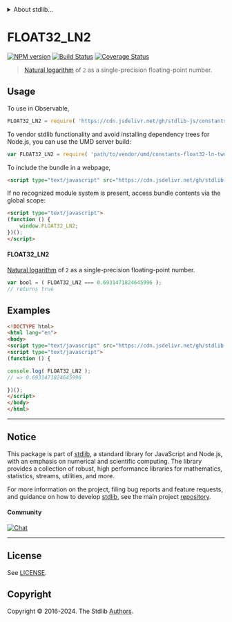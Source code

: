 <!--

@license Apache-2.0

Copyright (c) 2024 The Stdlib Authors.

Licensed under the Apache License, Version 2.0 (the "License");
you may not use this file except in compliance with the License.
You may obtain a copy of the License at

   http://www.apache.org/licenses/LICENSE-2.0

Unless required by applicable law or agreed to in writing, software
distributed under the License is distributed on an "AS IS" BASIS,
WITHOUT WARRANTIES OR CONDITIONS OF ANY KIND, either express or implied.
See the License for the specific language governing permissions and
limitations under the License.

-->


<details>
  <summary>
    About stdlib...
  </summary>
  <p>We believe in a future in which the web is a preferred environment for numerical computation. To help realize this future, we've built stdlib. stdlib is a standard library, with an emphasis on numerical and scientific computation, written in JavaScript (and C) for execution in browsers and in Node.js.</p>
  <p>The library is fully decomposable, being architected in such a way that you can swap out and mix and match APIs and functionality to cater to your exact preferences and use cases.</p>
  <p>When you use stdlib, you can be absolutely certain that you are using the most thorough, rigorous, well-written, studied, documented, tested, measured, and high-quality code out there.</p>
  <p>To join us in bringing numerical computing to the web, get started by checking us out on <a href="https://github.com/stdlib-js/stdlib">GitHub</a>, and please consider <a href="https://opencollective.com/stdlib">financially supporting stdlib</a>. We greatly appreciate your continued support!</p>
</details>

# FLOAT32_LN2

[![NPM version][npm-image]][npm-url] [![Build Status][test-image]][test-url] [![Coverage Status][coverage-image]][coverage-url] <!-- [![dependencies][dependencies-image]][dependencies-url] -->

> [Natural logarithm][@stdlib/math/base/special/lnf] of `2` as a single-precision floating-point number.



<section class="usage">

## Usage

To use in Observable,

```javascript
FLOAT32_LN2 = require( 'https://cdn.jsdelivr.net/gh/stdlib-js/constants-float32-ln-two@umd/browser.js' )
```

To vendor stdlib functionality and avoid installing dependency trees for Node.js, you can use the UMD server build:

```javascript
var FLOAT32_LN2 = require( 'path/to/vendor/umd/constants-float32-ln-two/index.js' )
```

To include the bundle in a webpage,

```html
<script type="text/javascript" src="https://cdn.jsdelivr.net/gh/stdlib-js/constants-float32-ln-two@umd/browser.js"></script>
```

If no recognized module system is present, access bundle contents via the global scope:

```html
<script type="text/javascript">
(function () {
    window.FLOAT32_LN2;
})();
</script>
```

#### FLOAT32_LN2

[Natural logarithm][@stdlib/math/base/special/lnf] of `2` as a single-precision floating-point number.

```javascript
var bool = ( FLOAT32_LN2 === 0.6931471824645996 );
// returns true
```

</section>

<!-- /.usage -->

<section class="examples">

## Examples

<!-- eslint no-undef: "error" -->

```html
<!DOCTYPE html>
<html lang="en">
<body>
<script type="text/javascript" src="https://cdn.jsdelivr.net/gh/stdlib-js/constants-float32-ln-two@umd/browser.js"></script>
<script type="text/javascript">
(function () {

console.log( FLOAT32_LN2 );
// => 0.6931471824645996

})();
</script>
</body>
</html>
```

</section>

<!-- /.examples -->

<!-- C interface documentation. -->



<!-- Section for related `stdlib` packages. Do not manually edit this section, as it is automatically populated. -->

<section class="related">

</section>

<!-- /.related -->

<!-- Section for all links. Make sure to keep an empty line after the `section` element and another before the `/section` close. -->


<section class="main-repo" >

* * *

## Notice

This package is part of [stdlib][stdlib], a standard library for JavaScript and Node.js, with an emphasis on numerical and scientific computing. The library provides a collection of robust, high performance libraries for mathematics, statistics, streams, utilities, and more.

For more information on the project, filing bug reports and feature requests, and guidance on how to develop [stdlib][stdlib], see the main project [repository][stdlib].

#### Community

[![Chat][chat-image]][chat-url]

---

## License

See [LICENSE][stdlib-license].


## Copyright

Copyright &copy; 2016-2024. The Stdlib [Authors][stdlib-authors].

</section>

<!-- /.stdlib -->

<!-- Section for all links. Make sure to keep an empty line after the `section` element and another before the `/section` close. -->

<section class="links">

[npm-image]: http://img.shields.io/npm/v/@stdlib/constants-float32-ln-two.svg
[npm-url]: https://npmjs.org/package/@stdlib/constants-float32-ln-two

[test-image]: https://github.com/stdlib-js/constants-float32-ln-two/actions/workflows/test.yml/badge.svg?branch=main
[test-url]: https://github.com/stdlib-js/constants-float32-ln-two/actions/workflows/test.yml?query=branch:main

[coverage-image]: https://img.shields.io/codecov/c/github/stdlib-js/constants-float32-ln-two/main.svg
[coverage-url]: https://codecov.io/github/stdlib-js/constants-float32-ln-two?branch=main

<!--

[dependencies-image]: https://img.shields.io/david/stdlib-js/constants-float32-ln-two.svg
[dependencies-url]: https://david-dm.org/stdlib-js/constants-float32-ln-two/main

-->

[chat-image]: https://img.shields.io/gitter/room/stdlib-js/stdlib.svg
[chat-url]: https://app.gitter.im/#/room/#stdlib-js_stdlib:gitter.im

[stdlib]: https://github.com/stdlib-js/stdlib

[stdlib-authors]: https://github.com/stdlib-js/stdlib/graphs/contributors

[umd]: https://github.com/umdjs/umd
[es-module]: https://developer.mozilla.org/en-US/docs/Web/JavaScript/Guide/Modules

[deno-url]: https://github.com/stdlib-js/constants-float32-ln-two/tree/deno
[deno-readme]: https://github.com/stdlib-js/constants-float32-ln-two/blob/deno/README.md
[umd-url]: https://github.com/stdlib-js/constants-float32-ln-two/tree/umd
[umd-readme]: https://github.com/stdlib-js/constants-float32-ln-two/blob/umd/README.md
[esm-url]: https://github.com/stdlib-js/constants-float32-ln-two/tree/esm
[esm-readme]: https://github.com/stdlib-js/constants-float32-ln-two/blob/esm/README.md
[branches-url]: https://github.com/stdlib-js/constants-float32-ln-two/blob/main/branches.md

[stdlib-license]: https://raw.githubusercontent.com/stdlib-js/constants-float32-ln-two/main/LICENSE

[@stdlib/math/base/special/lnf]: https://github.com/stdlib-js/math-base-special-lnf/tree/umd

<!-- <related-links> -->

<!-- </related-links> -->

</section>

<!-- /.links -->
